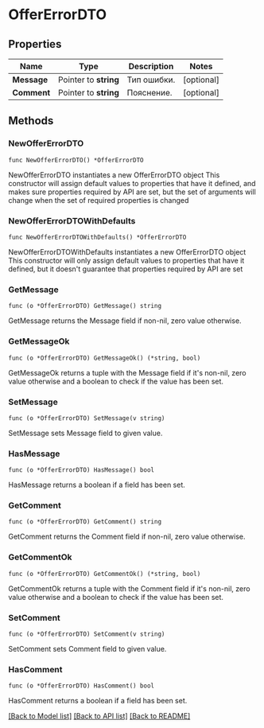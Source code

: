 # OfferErrorDTO

## Properties

Name | Type | Description | Notes
------------ | ------------- | ------------- | -------------
**Message** | Pointer to **string** | Тип ошибки. | [optional] 
**Comment** | Pointer to **string** | Пояснение. | [optional] 

## Methods

### NewOfferErrorDTO

`func NewOfferErrorDTO() *OfferErrorDTO`

NewOfferErrorDTO instantiates a new OfferErrorDTO object
This constructor will assign default values to properties that have it defined,
and makes sure properties required by API are set, but the set of arguments
will change when the set of required properties is changed

### NewOfferErrorDTOWithDefaults

`func NewOfferErrorDTOWithDefaults() *OfferErrorDTO`

NewOfferErrorDTOWithDefaults instantiates a new OfferErrorDTO object
This constructor will only assign default values to properties that have it defined,
but it doesn't guarantee that properties required by API are set

### GetMessage

`func (o *OfferErrorDTO) GetMessage() string`

GetMessage returns the Message field if non-nil, zero value otherwise.

### GetMessageOk

`func (o *OfferErrorDTO) GetMessageOk() (*string, bool)`

GetMessageOk returns a tuple with the Message field if it's non-nil, zero value otherwise
and a boolean to check if the value has been set.

### SetMessage

`func (o *OfferErrorDTO) SetMessage(v string)`

SetMessage sets Message field to given value.

### HasMessage

`func (o *OfferErrorDTO) HasMessage() bool`

HasMessage returns a boolean if a field has been set.

### GetComment

`func (o *OfferErrorDTO) GetComment() string`

GetComment returns the Comment field if non-nil, zero value otherwise.

### GetCommentOk

`func (o *OfferErrorDTO) GetCommentOk() (*string, bool)`

GetCommentOk returns a tuple with the Comment field if it's non-nil, zero value otherwise
and a boolean to check if the value has been set.

### SetComment

`func (o *OfferErrorDTO) SetComment(v string)`

SetComment sets Comment field to given value.

### HasComment

`func (o *OfferErrorDTO) HasComment() bool`

HasComment returns a boolean if a field has been set.


[[Back to Model list]](../README.md#documentation-for-models) [[Back to API list]](../README.md#documentation-for-api-endpoints) [[Back to README]](../README.md)


